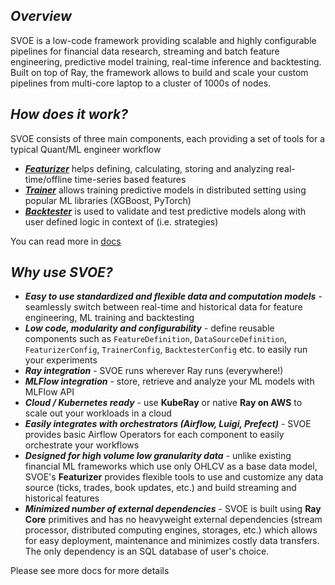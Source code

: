 ## *Overview*

SVOE is a low-code framework providing scalable and highly configurable pipelines for financial data research, streaming and batch feature engineering, predictive model training, real-time inference and backtesting. Built on top of Ray, the framework allows to build and scale your custom pipelines from multi-core laptop to a cluster of 1000s of nodes.

## *How does it work?*

SVOE consists of three main components, each providing a set of tools for a typical Quant/ML engineer workflow

- ***[Featurizer](https://anovv.github.io/svoe/featurizer-overview/)*** helps defining, calculating, storing and analyzing
real-time/offline time-series based features
- ***[Trainer](https://anovv.github.io/svoe/trainer-overview/)*** allows training predictive models in distributed setting using popular
ML libraries (XGBoost, PyTorch)
- ***[Backtester](https://anovv.github.io/svoe/backtester-overview/)*** is used to validate and test predictive models along with
user defined logic in context of (i.e. strategies)

You can read more in [docs](https://anovv.github.io/svoe/)

## *Why use SVOE?*

- ***Easy to use standardized and flexible data and computation models*** - seamlessly switch between real-time and
historical data for feature engineering, ML training and backtesting
- ***Low code, modularity and configurability*** - define reusable components such as 
```FeatureDefinition```, ```DataSourceDefinition```, ```FeaturizerConfig```, ```TrainerConfig```, ```BacktesterConfig``` etc. 
to easily run your experiments
- ***Ray integration*** - SVOE runs wherever Ray runs (everywhere!)
- ***MLFlow integration*** - store, retrieve and analyze your ML models with MLFlow API
- ***Cloud / Kubernetes ready*** - use **KubeRay** or native **Ray on AWS** to scale out your workloads in a cloud
- ***Easily integrates with orchestrators (Airflow, Luigi, Prefect)*** - SVOE provides basic Airflow Operators for each 
component to easily orchestrate your workflows
- ***Designed for high volume low granularity data*** - unlike existing financial ML frameworks which use only OHLCV
as a base data model, SVOE's **Featurizer** provides flexible tools to use and customize any data source (ticks, trades, book updates, etc.)
and build streaming and historical features
- ***Minimized number of external dependencies*** - SVOE is built using **Ray Core** primitives and has no heavyweight external dependencies
(stream processor, distributed computing engines, storages, etc.) which allows for easy deployment, maintenance and minimizes
costly data transfers. The only dependency is an SQL database of user's choice.

Please see more docs for more details